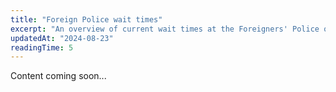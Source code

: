 ```yaml
---
title: "Foreign Police wait times"
excerpt: "An overview of current wait times at the Foreigners' Police office."
updatedAt: "2024-08-23"
readingTime: 5
---
```


Content coming soon...
